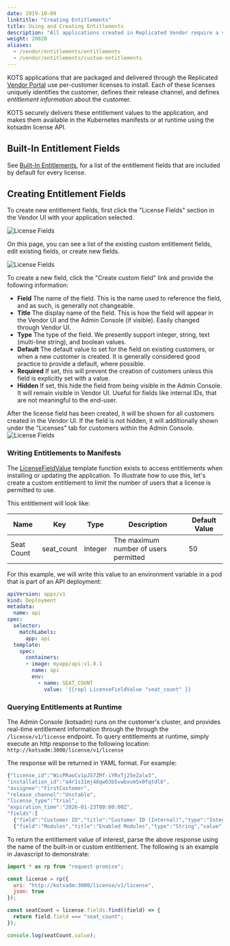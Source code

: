 ```yaml
---
date: 2019-10-09
linktitle: "Creating Entitlements"
title: Using and Creating Entitlements
description: "All applications created in Replicated Vendor require a valid license file to install. This license file contains some standard, pre-built entitlements, but can also include any custom entitlement fields required by the application. Kots will securely deliver these entitlement values and make them available when building the Kubernetes manifests or at runtime using the titled API"
weight: 20020
aliases: 
  - /vendor/entitlements/entitlements
  - /vendor/entitlements/custom-entitlements
---
```


KOTS applications that are packaged and delivered through the Replicated [Vendor Portal](https://vendor.replicated.com) use per-customer licenses to install. Each of these licenses uniquely identifies the customer, defines their release channel, and defines _entitlement information_ about the customer.  

KOTS securely delivers these entitlement values to the application, and makes them available in the Kubernetes manifests or at runtime using the kotsadm license API.

## Built-In Entitlement Fields
See [Built-In Entitlements](/vendor/entitlements/built-in-entitlements), for a list of the entitlement fields that are included by default for every license.  

## Creating Entitlement Fields
To create new entitlement fields, first click the "License Fields" section in the Vendor UI with your application selected. 

![License Fields](/images/license-fields.png)

On this page, you can see a list of the existing custom entitlement fields, edit existing fields, or create new fields. 

![License Fields](/images/license-fields-create.png)

To create a new field, click the "Create custom field" link and provide the following information: 

* **Field** The name of the field. This is the name used to reference the field, and as such, is generally not changeable. 
* **Title** The display name of the field. This is how the field will appear in the Vendor UI and the Admin Console (if visible). Easily changed through Vendor UI. 
* **Type** The type of the field. We presently support integer, string, text (multi-line string), and boolean values. 
* **Default** The default value to set for the field on existing customers, or when a new customer is created. It is generally considered good practice to provide a default, where possible. 
* **Required** If set, this will prevent the creation of customers unless this field is explicitly set with a value. 
* **Hidden** If set, this hide the field from being visible in the Admin Console. It will remain visible in Vendor UI. Useful for fields like internal IDs, that are not meaningful to the end-user. 

After the license field has been created, it will be shown for all customers created in the Vendor UI. If the field is not hidden, it will additionally shown under the "Licenses" tab for customers within the Admin Console. 
 ![License Fields](/images/license-fields-customer.png)


### Writing Entitlements to Manifests
The [LicenseFieldValue](/reference/template-functions/license-context) template function exists to access entitlements when installing or updating the application. To illustrate how to use this, let's create a custom entitlement to limit the number of users that a license is permitted to use.

This entitlement will look like:

| Name | Key | Type | Description | Default Value |
|------|-----|------|-------------|---------------|
| Seat Count | seat_count | Integer | The maximum number of users permitted | 50 |

For this example, we will write this value to an environment variable in a pod that is part of an API deployment:

```yaml
apiVersion: apps/v1
kind: Deployment
metadata:
  name: api
spec:
  selector:
    matchLabels:
      app: api
  template:
    spec:
      containers:
      - image: myapp/api:v1.0.1
        name: api
        env:
          - name: SEAT_COUNT
            value: '{{repl LicenseFieldValue "seat_count" }}
```

### Querying Entitlements at Runtime
The Admin Console (kotsadm) runs on the customer's cluster, and provides real-time entitlement information through the through the `/license/v1/license` endpoint. To query entitlements at runtime, simply execute an http response to the following location: `http://kotsadm:3000/license/v1/license`

The response will be returned in YAML format. For example: 
```javascript
{"license_id":"WicPRaoCv1pJ57ZMf-iYRxTj25eZalw3",
"installation_id":"a4r1s31mj48qw03b5vwbxvm5x0fqtdl6",
"assignee":"FirstCustomer",
"release_channel":"Unstable",
"license_type":"trial",
"expiration_time":"2026-01-23T00:00:00Z",
"fields":[
  {"field":"Customer ID","title":"Customer ID (Internal)","type":"Integer","value":121,"hide_from_customer":true},
  {"field":"Modules","title":"Enabled Modules","type":"String","value":"Analytics, Integration"}]}
```

To return the entitlement value of interest, parse the above response using the name of the built-in or custom entitlement. The following is an example in Javascript to demonstrate: 

```javascript
import * as rp from "request-promise";

const license = rp({
  uri: "http://kotsadm:3000/license/v1/license",
  json: true
});

const seatCount = license.fields.find((field) => {
  return field.field === "seat_count";
});

console.log(seatCount.value);
```
